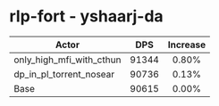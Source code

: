 # rlp-fort - yshaarj-da
| Actor | DPS | Increase |
|---|:---:|:---:|
|only_high_mfi_with_cthun|91344|0.80%|
|dp_in_pl_torrent_nosear|90736|0.13%|
|Base|90615|0.00%|
